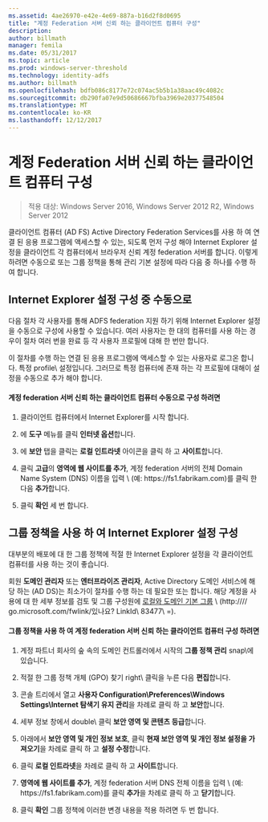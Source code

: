 ```yaml
---
ms.assetid: 4ae26970-e42e-4e69-887a-b16d2f8d0695
title: "계정 Federation 서버 신뢰 하는 클라이언트 컴퓨터 구성"
description: 
author: billmath
manager: femila
ms.date: 05/31/2017
ms.topic: article
ms.prod: windows-server-threshold
ms.technology: identity-adfs
ms.author: billmath
ms.openlocfilehash: bdfb086c8177e72c074ac5b5b1a38aac49c4082c
ms.sourcegitcommit: db290fa07e9d50686667bfba3969e20377548504
ms.translationtype: MT
ms.contentlocale: ko-KR
ms.lasthandoff: 12/12/2017
---
```

# <a name="configure-client-computers-to-trust-the-account-federation-server"></a>계정 Federation 서버 신뢰 하는 클라이언트 컴퓨터 구성

>적용 대상: Windows Server 2016, Windows Server 2012 R2, Windows Server 2012

클라이언트 컴퓨터 \(AD FS\) Active Directory Federation Services를 사용 하 여 연결 된 응용 프로그램에 액세스할 수 있는, 되도록 먼저 구성 해야 Internet Explorer 설정을 클라이언트 각 컴퓨터에서 브라우저 신뢰 계정 federation 서버를 합니다. 이렇게 하려면 수동으로 또는 그룹 정책을 통해 관리 기본 설정에 따라 다음 중 하나를 수행 하 여 합니다.  
  
## <a name="configuring-internet-explorer-settings-manually"></a>Internet Explorer 설정 구성 중 수동으로  
다음 절차 각 사용자를 통해 ADFS federation 지원 하기 위해 Internet Explorer 설정을 수동으로 구성에 사용할 수 있습니다. 여러 사용자는 한 대의 컴퓨터를 사용 하는 경우이 절차 여러 번을 완료 등 각 사용자 프로필에 대해 한 번만 합니다.  
  
이 절차를 수행 하는 연결 된 응용 프로그램에 액세스할 수 있는 사용자로 로그온 합니다. 특정 profile\ 설정입니다. 그러므로 특정 컴퓨터에 존재 하는 각 프로필에 대해이 설정을 수동으로 추가 해야 합니다.  
  
#### <a name="to-manually-configure-client-computers-to-trust-the-account-federation-server"></a>계정 federation 서버 신뢰 하는 클라이언트 컴퓨터 수동으로 구성 하려면  
  
1.  클라이언트 컴퓨터에서 Internet Explorer를 시작 합니다.  
  
2.  에 **도구** 메뉴를 클릭 **인터넷 옵션**합니다.  
  
3.  에 **보안** 탭을 클릭는 **로컬 인트라넷** 아이콘을 클릭 하 고 **사이트**합니다.  
  
4.  클릭 **고급**의 **영역에 웹 사이트를 추가**, 계정 federation 서버의 전체 Domain Name System \(DNS\) 이름을 입력 \ (예: https:\/\/fs1.fabrikam.com\)를 클릭 한 다음 **추가**합니다.  
  
5.  클릭 **확인** 세 번 합니다.  
  
## <a name="configuring-internet-explorer-settings-by-using-group-policy"></a>그룹 정책을 사용 하 여 Internet Explorer 설정 구성  
대부분의 배포에 대 한 그룹 정책에 적절 한 Internet Explorer 설정을 각 클라이언트 컴퓨터를 사용 하는 것이 좋습니다.  
  
회원 **도메인 관리자** 또는 **엔터프라이즈 관리자**, Active Directory 도메인 서비스에 해당 하는 \(AD DS\)는 최소가이 절차를 수행 하는 데 필요한 또는 합니다.  해당 계정을 사용에 대 한 세부 정보를 검토 및 그룹 구성원에 [로컬와 도메인 기본 그룹](https://go.microsoft.com/fwlink/?LinkId=83477) \ (http:///\/ go.microsoft.com\/fwlink\/있나요? LinkId\ 83477\ =).   
  
#### <a name="to-configure-client-computers-to-trust-the-account-federation-server-by-using-group-policy"></a>그룹 정책을 사용 하 여 계정 federation 서버 신뢰 하는 클라이언트 컴퓨터 구성 하려면  
  
1.  계정 파트너 회사의 숲 속의 도메인 컨트롤러에서 시작의 **그룹 정책 관리** snap\에 있습니다.  
  
2.  적절 한 그룹 정책 개체 \(GPO\) 찾기 right\ 클릭을 누른 다음 **편집**합니다.  
  
3.  콘솔 트리에서 열고 **사용자 Configuration\\Preferences\\Windows Settings\\Internet 탐색기 유지 관리**을 차례로 클릭 하 고 **보안**합니다.  
  
4.  세부 정보 창에서 double\ 클릭 **보안 영역 및 콘텐츠 등급**합니다.  
  
5.  아래에서 **보안 영역 및 개인 정보 보호**, 클릭 **현재 보안 영역 및 개인 정보 설정을 가져오기**을 차례로 클릭 하 고 **설정 수정**합니다.  
  
6.  클릭 **로컬 인트라넷**을 차례로 클릭 하 고 **사이트**합니다.  
  
7.  **영역에 웹 사이트를 추가**, 계정 federation 서버 DNS 전체 이름을 입력 \ (예: https:\/\/fs1.fabrikam.com\)를 클릭 **추가**을 차례로 클릭 하 고 **닫기**합니다.  
  
8.  클릭 **확인** 그룹 정책에 이러한 변경 내용을 적용 하려면 두 번 합니다.  
  
